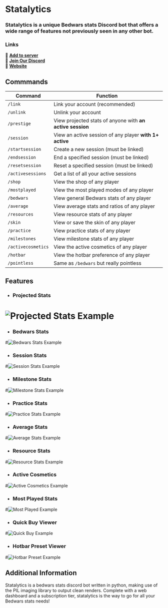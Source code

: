 # Statalytics

### Statalytics is a unique Bedwars stats Discord bot that offers a wide range of features not previously seen in any other bot.

### Links
🔗 [**Add to server**](https://discord.com/api/oauth2/authorize?client_id=903765373181112360&permissions=414464724033&scope=bot)\
🔗 [**Join Our Discord**](https://discord.gg/rHmHZ9vvwE)\
🔗 [**Website**](https://www.statalytics.net)

## Commmands
| Command | Function |
| ------- | -------- |
| `/link` | Link your account (recommended) |
| `/unlink` | Unlink your account |
| `/prestige` | View projected stats of anyone with **an active session** |
| `/session` | View an active session of any player **with 1+ active** |
| `/startsession` | Create a new session (must be linked) |
| `/endsession` | End a specified session (must be linked) |
| `/resetsession` | Reset a specified session (must be linked) |
| `/activesessions` | Get a list of all your active sessions |
| `/shop` | View the shop of any player |
| `/mostplayed` | View the most played modes of any player |
| `/bedwars` | View general Bedwars stats of any player |
| `/average` | View average stats and ratios of any player |
| `/resources` | View resource stats of any player |
| `/skin` | View or save the skin of any player |
| `/practice` | View practice stats of any player |
| `/milestones` | View milestone stats of any player |
| `/activecosmetics` | View the active cosmetics of any player |
| `/hotbar` | View the hotbar preference of any player |
| `/pointless` | Same as `/bedwars` but really pointless |

## Features
* ### Projected Stats
# ![Projected Stats Example](https://media.discordapp.net/attachments/1027817138095915068/1083554132591399022/projected.png?width=400&height=293 "Projected Stats Example")

* ### Bedwars Stats
#![Bedwars Stats Example](https://media.discordapp.net/attachments/1027817138095915068/1083554133115674684/bedwars.png?width=400&height=293 "Bedwars Stats Example")

* ### Session Stats
#![Session Stats Example](https://media.discordapp.net/attachments/1027817138095915068/1083554155521658880/session.png?width=400&height=293 "Session Stats Example")

* ### Milestone Stats
#![Milestone Stats Example](https://media.discordapp.net/attachments/1027817138095915068/1083554131316318229/milestones.png?width=400&height=293 "Milestone Stats Example")

* ### Practice Stats
#![Practice Stats Example](https://media.discordapp.net/attachments/1027817138095915068/1083554132167770193/practice.png?width=400&height=293 "Practice Stats Example")

* ### Average Stats
#![Average Stats Example](https://media.discordapp.net/attachments/1027817138095915068/1083554154791833610/ratios.png?width=400&height=293 "Average Stats Example")

* ### Resource Stats
#![Resource Stats Example](https://media.discordapp.net/attachments/1027817138095915068/1083554155177705472/resources.png?width=400&height=293 "Resource Stats Example")

* ### Active Cosmetics
#![Active Cosmetics Example](https://media.discordapp.net/attachments/1027817138095915068/1083554132817887262/activecosmetics.png?width=400&height=293 "Active Cosmetics Example")

* ### Most Played Stats
#![Most Played Example](https://media.discordapp.net/attachments/1027817138095915068/1083554131735760986/mostplayed.png?width=400&height=263 "Most Played Example")

* ### Quick Buy Viewer
#![Quick Buy Example](https://media.discordapp.net/attachments/1027817138095915068/1083554155790078042/shop.png?width=400&height=217 "Quick Buy Example")

* ### Hotbar Preset Viewer
#![Hotbar Preset Example](https://media.discordapp.net/attachments/1027817138095915068/1083554131089834024/hotbar.png?width=400&height=247 "Hotbar Preset Example")

## Additional Information
Statalytics is a bedwars stats discord bot written in python, making use of the PIL imaging library to output clean renders. Complete with a web dashboard and a subscription tier, statalytics is the way to go for all your Bedwars stats needs!